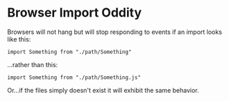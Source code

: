 # Browser Import Oddity

Browsers will not hang but will stop responding to events if an import looks like this:

```import Something from "./path/Something"```

...rather than this:

```import Something from "./path/Something.js"```


Or...if the files simply doesn't exist it will exhibit the same behavior.
